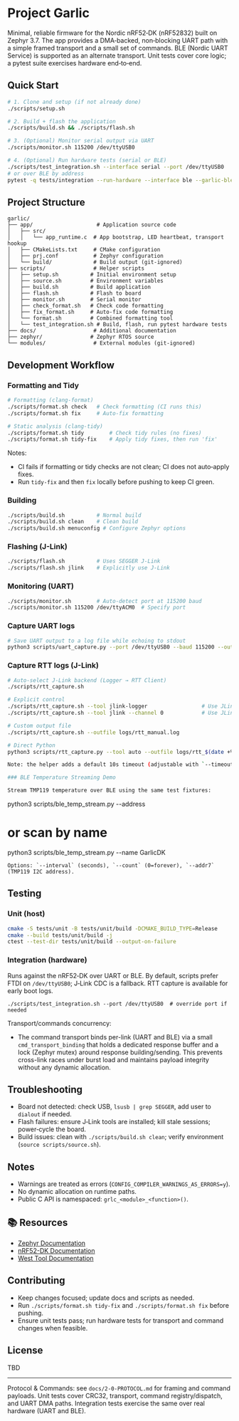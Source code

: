 # Project Garlic

Minimal, reliable firmware for the Nordic nRF52‑DK (nRF52832) built on Zephyr 3.7. The app provides a DMA‑backed, non‑blocking UART path with a simple framed transport and a small set of commands. BLE (Nordic UART Service) is supported as an alternate transport. Unit tests cover core logic; a pytest suite exercises hardware end‑to‑end.

## Quick Start

```bash
# 1. Clone and setup (if not already done)
./scripts/setup.sh

# 2. Build + flash the application
./scripts/build.sh && ./scripts/flash.sh

# 3. (Optional) Monitor serial output via UART
./scripts/monitor.sh 115200 /dev/ttyUSB0

# 4. (Optional) Run hardware tests (serial or BLE)
./scripts/test_integration.sh --interface serial --port /dev/ttyUSB0
# or over BLE by address
pytest -q tests/integration --run-hardware --interface ble --garlic-ble-address <MAC>
```

## Project Structure

```
garlic/
├── app/                    # Application source code
│   ├── src/
│   │   └── app_runtime.c  # App bootstrap, LED heartbeat, transport hookup
│   ├── CMakeLists.txt     # CMake configuration
│   ├── prj.conf           # Zephyr configuration
│   └── build/             # Build output (git-ignored)
├── scripts/               # Helper scripts
│   ├── setup.sh          # Initial environment setup
│   ├── source.sh         # Environment variables
│   ├── build.sh          # Build application
│   ├── flash.sh          # Flash to board
│   ├── monitor.sh        # Serial monitor
│   ├── check_format.sh   # Check code formatting
│   ├── fix_format.sh     # Auto-fix code formatting
│   └── format.sh         # Combined formatting tool
│   └── test_integration.sh # Build, flash, run pytest hardware tests
├── docs/                  # Additional documentation
├── zephyr/               # Zephyr RTOS source
└── modules/               # External modules (git-ignored)
```

## Development Workflow

### Formatting and Tidy
```bash
# Formatting (clang-format)
./scripts/format.sh check   # Check formatting (CI runs this)
./scripts/format.sh fix     # Auto-fix formatting

# Static analysis (clang-tidy)
./scripts/format.sh tidy        # Check tidy rules (no fixes)
./scripts/format.sh tidy-fix    # Apply tidy fixes, then run 'fix'
```

Notes:
- CI fails if formatting or tidy checks are not clean; CI does not auto‑apply fixes.
- Run `tidy-fix` and then `fix` locally before pushing to keep CI green.

### Building
```bash
./scripts/build.sh          # Normal build
./scripts/build.sh clean    # Clean build
./scripts/build.sh menuconfig # Configure Zephyr options
```

### Flashing (J-Link)
```bash
./scripts/flash.sh          # Uses SEGGER J-Link
./scripts/flash.sh jlink    # Explicitly use J-Link
```

### Monitoring (UART)
```bash
./scripts/monitor.sh        # Auto-detect port at 115200 baud
./scripts/monitor.sh 115200 /dev/ttyACM0  # Specify port
```

### Capture UART logs
```bash
# Save UART output to a log file while echoing to stdout
python3 scripts/uart_capture.py --port /dev/ttyUSB0 --baud 115200 --outfile logs/uart_$(date +%s).log
```

### Capture RTT logs (J-Link)
```bash
# Auto-select J-Link backend (Logger → RTT Client)
./scripts/rtt_capture.sh

# Explicit control
./scripts/rtt_capture.sh --tool jlink-logger                 # Use JLinkRTTLogger
./scripts/rtt_capture.sh --tool jlink --channel 0            # Use JLinkGDBServer + JLinkRTTClient

# Custom output file
./scripts/rtt_capture.sh --outfile logs/rtt_manual.log

# Direct Python
python3 scripts/rtt_capture.py --tool auto --outfile logs/rtt_$(date +%s).log

Note: the helper adds a default 10s timeout (adjustable with `--timeout`).

### BLE Temperature Streaming Demo

Stream TMP119 temperature over BLE using the same test fixtures:

```
python3 scripts/ble_temp_stream.py --address <MAC>
# or scan by name
python3 scripts/ble_temp_stream.py --name GarlicDK
```
Options: `--interval` (seconds), `--count` (0=forever), `--addr7` (TMP119 I2C address).
```

## Testing

### Unit (host)
```bash
cmake -S tests/unit -B tests/unit/build -DCMAKE_BUILD_TYPE=Release
cmake --build tests/unit/build -j
ctest --test-dir tests/unit/build --output-on-failure
```

### Integration (hardware)
Runs against the nRF52‑DK over UART or BLE. By default, scripts prefer FTDI on `/dev/ttyUSB0`; J‑Link CDC is a fallback. RTT capture is available for early boot logs.
```
./scripts/test_integration.sh --port /dev/ttyUSB0  # override port if needed
```

Transport/commands concurrency:
- The command transport binds per-link (UART and BLE) via a small `cmd_transport_binding` that
  holds a dedicated response buffer and a lock (Zephyr mutex) around response building/sending.
  This prevents cross-link races under burst load and maintains payload integrity without any
  dynamic allocation.

## Troubleshooting
- Board not detected: check USB, `lsusb | grep SEGGER`, add user to `dialout` if needed.
- Flash failures: ensure J‑Link tools are installed; kill stale sessions; power‑cycle the board.
- Build issues: clean with `./scripts/build.sh clean`; verify environment (`source scripts/source.sh`).

## Notes
- Warnings are treated as errors (`CONFIG_COMPILER_WARNINGS_AS_ERRORS=y`).
- No dynamic allocation on runtime paths.
- Public C API is namespaced: `grlc_<module>_<function>()`.

## 📚 Resources

- [Zephyr Documentation](https://docs.zephyrproject.org/)
- [nRF52-DK Documentation](https://infocenter.nordicsemi.com/index.jsp?topic=%2Fug_nrf52832_dk%2FUG%2Fnrf52_DK%2Fintro.html)
- [West Tool Documentation](https://docs.zephyrproject.org/latest/develop/west/index.html)

## Contributing
- Keep changes focused; update docs and scripts as needed.
- Run `./scripts/format.sh tidy-fix` and `./scripts/format.sh fix` before pushing.
- Ensure unit tests pass; run hardware tests for transport and command changes when feasible.

## License
TBD

---

Protocol & Commands: see `docs/2-0-PROTOCOL.md` for framing and command payloads. Unit tests cover CRC32, transport, command registry/dispatch, and UART DMA paths. Integration tests exercise the same over real hardware (UART and BLE).
